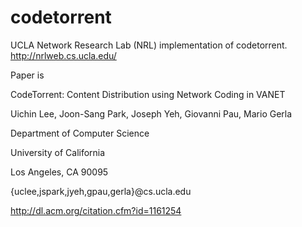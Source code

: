 codetorrent
===========

UCLA Network Research Lab (NRL) implementation of codetorrent.
http://nrlweb.cs.ucla.edu/

Paper is

CodeTorrent: Content Distribution using Network Coding in VANET

Uichin Lee, Joon-Sang Park, Joseph Yeh, Giovanni Pau, Mario Gerla

Department of Computer Science

University of California

Los Angeles, CA 90095

{uclee,jspark,jyeh,gpau,gerla}@cs.ucla.edu 

http://dl.acm.org/citation.cfm?id=1161254
